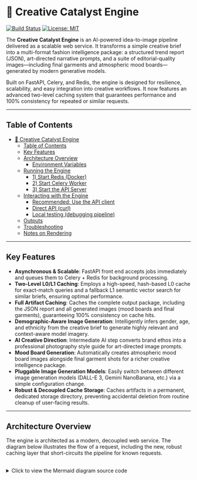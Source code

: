 # 🚀 Creative Catalyst Engine

[![Build Status](https://img.shields.io/badge/build-passing-brightgreen)](https://github.com/your-username/creative-catalyst-engine)
[![License: MIT](https://img.shields.io/badge/License-MIT-yellow.svg)](LICENSE)

The **Creative Catalyst Engine** is an AI-powered idea-to-image pipeline delivered as a scalable web service. It transforms a simple creative brief into a multi-format fashion intelligence package: a structured trend report (JSON), art-directed narrative prompts, and a suite of editorial-quality images—including final garments and atmospheric mood boards—generated by modern generative models.

Built on FastAPI, Celery, and Redis, the engine is designed for resilience, scalability, and easy integration into creative workflows. It now features an advanced two-level caching system that guarantees performance and 100% consistency for repeated or similar requests.

---

## Table of Contents

- [🚀 Creative Catalyst Engine](#-creative-catalyst-engine)
  - [Table of Contents](#table-of-contents)
  - [Key Features](#key-features)
  - [Architecture Overview](#architecture-overview)
    - [Environment Variables](#environment-variables)
  - [Running the Engine](#running-the-engine)
    - [1) Start Redis (Docker)](#1-start-redis-docker)
    - [2) Start Celery Worker](#2-start-celery-worker)
    - [3) Start the API Server](#3-start-the-api-server)
  - [Interacting with the Engine](#interacting-with-the-engine)
    - [Recommended: Use the API client](#recommended-use-the-api-client)
    - [Direct API (curl)](#direct-api-curl)
    - [Local testing (debugging pipeline)](#local-testing-debugging-pipeline)
  - [Outputs](#outputs)
  - [Troubleshooting](#troubleshooting)
  - [Notes on Rendering](#notes-on-rendering)

---

## Key Features

*   **Asynchronous & Scalable**: FastAPI front end accepts jobs immediately and queues them to Celery + Redis for background processing.
*   **Two-Level L0/L1 Caching**: Employs a high-speed, hash-based L0 cache for exact-match queries and a fallback L1 semantic vector search for similar briefs, ensuring optimal performance.
*   **Full Artifact Caching**: Caches the complete output package, including the JSON report and all generated images (mood boards and final garments), guaranteeing 100% consistency on cache hits.
*   **Demographic-Aware Image Generation**: Intelligently infers gender, age, and ethnicity from the creative brief to generate highly relevant and context-aware model imagery.
*   **AI Creative Direction**: Intermediate AI step converts brand ethos into a professional photography style guide for art-directed image prompts.
*   **Mood Board Generation**: Automatically creates atmospheric mood board images alongside final garment shots for a richer creative intelligence package.
*   **Pluggable Image Generation Models**: Easily switch between different image generation models (DALL-E 3, Gemini NanoBanana, etc.) via a simple configuration change.
*   **Robust & Decoupled Cache Storage**: Caches artifacts in a permanent, dedicated storage directory, preventing accidental deletion from routine cleanup of user-facing results.

---

## Architecture Overview

The engine is architected as a modern, decoupled web service. The diagram below illustrates the flow of a request, including the new, robust caching layer that short-circuits the pipeline for known requests.

<br>

<details>
<summary>Click to view the Mermaid diagram source code</summary>

```mermaid
graph LR
    subgraph Client
        A[Company Program via api_client]
    end

    subgraph API Server
        B(FastAPI)
    end

    subgraph Message Broker & Result Backend
        C[(Redis)]
    end

    subgraph Background Worker
        D{Celery Worker}
    end

    subgraph Caching Service
        G[(ChromaDB <br> L0/L1 Cache)]
    end

    subgraph External Services
        E[Image Generation APIs <br> DALL-E 3, Gemini]
        F[Google Gemini API]
    end

    A -- 1. POST /v1/creative-jobs --> B
    B -- 2. Enqueue Job --> C
    B -- 3. Return Job ID to Client --> A
    C -- 4. Dequeue Job --> D
    D -- 5. Briefing Stage --> D
    D -- 6. Check Cache --> G
    G -- 7a. Cache Hit --> D
    D -- 8a. Restore Artifacts --> D
    G -- 7b. Cache Miss --> D
    D -- 8b. Run Synthesis Pipeline --> D
    D -- 9a. Call for Synthesis --> F
    D -- 9b. Call for Image Generation --> E
    D -- 10. Store Result in Redis --> C
    D -- 11. Add New Artifacts to Cache --> G
    A -- 12. Poll GET /v1/jobs/{id} --> B
    B -- 13. Fetch Result from Redis --> C
    C -- 14. Return Final Report --> B
    B -- 15. Send Final Report to Client --> A
```</details>

---

## Repository Structure

```
creative-catalyst-engine/
├── .env
├── README.md
├── requirements.txt
│
├── api/
│   ├── main.py
│   ├── worker.py
│   └── eventlet_worker.py
│
├── api_client/
│   ├── client.py
│   ├── exceptions.py
│   └── example.py
│
├── artifact_cache/   <-- Permanent storage for cached reports & images
│
├── catalyst/
│   ├── main.py
│   ├── settings.py
│   └── ...
│
└── results/          <-- Rotating storage for the latest N user-facing runs
```

---

## Setup and Configuration

### Prerequisites

*   **Python 3.11+**
*   **Docker Desktop** (for Redis). Install: [https://www.docker.com/products/docker-desktop](https://www.docker.com/products/docker-desktop)

### Installation

```bash
git clone https://github.com/your-username/creative-catalyst-engine.git
cd creative-catalyst-engine

python3 -m venv venv
source venv/bin/activate

pip install -r requirements.txt
```

### Environment Variables

Create a `.env` file in the project root (ignored by Git).

```ini
# .env

# Required API keys
GEMINI_API_KEY="your_gemini_api_key_here"
OPENAI_API_KEY="your_openai_api_key_here"

# Feature flags & Model Selection
ENABLE_IMAGE_GENERATION=True
IMAGE_GENERATION_MODEL="dall-e-3"  # Options: "dall-e-3", "gpt-image-1", "nano-banana"

# Infrastructure
REDIS_URL="redis://localhost:6379/0"
```

---

## Running the Engine

You will typically run three processes in separate terminals (API, Celery worker, and Redis container).

### 1) Start Redis (Docker)

```bash
docker run -d -p 6379:6379 --name creative-catalyst-redis redis
# or, if already created:
docker start creative-catalyst-redis
```

### 2) Start Celery Worker

Terminal 1 (Linux / WSL):
```bash
source venv/bin/activate
celery -A api.worker.celery_app worker --loglevel=info
```

macOS (use eventlet to avoid certain macOS networking issues):
```bash
source venv/bin/activate
celery -A api.eventlet_worker.celery_app worker --loglevel=info -P eventlet
```

### 3) Start the API Server

Terminal 2:
```bash
source venv/bin/activate
uvicorn api.main:app --reload --port 9500 --host 0.0.0.0
```

---

## Interacting with the Engine

### Recommended: Use the API client

Run the example client to submit a job, poll for results, and download the generated images:

```bash
python -m api_client.example
```

### Direct API (curl)

Submit a job:
```bash
curl -X POST "http://127.0.0.1:9500/v1/creative-jobs" \
  -H "Content-Type: application/json" \
  -d '{"user_passage": "A report on the New Look silhouette, modernized for today\'s Dior."}'
```
That returns a `job_id` you can poll with `GET /v1/creative-jobs/{job_id}`.

### Local testing (debugging pipeline)

Edit `catalyst/main.py` and change `USER_PASSAGE`, then:
```bash
python -m catalyst.main
```

---

## Outputs

On success, outputs are stored under `./results/` in a timestamped folder. The API response will contain:
*   `final_report`: The full, structured JSON trend report.
*   `image_urls`: A list of public URLs to the generated images. This now includes both final garment shots (e.g., `the-sculpted-parka.png`) and mood board images (e.g., `the-sculpted-parka-moodboard.png`).

---

## Troubleshooting

*   **502 Bad Gateway / Could not connect:** This is a network issue.
    1.  Ensure the API server is running (`uvicorn ...`).
    2.  If connecting from another machine, ensure you started the server with `--host 0.0.0.0` and are using the correct network IP address, not `127.0.0.1`.
    3.  Check for firewalls blocking port `9500`.
*   **API response has an empty `image_urls` list:** Check the Celery worker logs. This means the image generation step was either disabled (`ENABLE_IMAGE_GENERATION=False`) or failed. The worker log will contain the specific error traceback.
*   **500 Internal Server Error:** Check the Celery worker logs. This indicates an error during the background job execution.

---

## Notes on Rendering

*   **Project title visibility**: If your README begins with large badges or HTML comments before the first H1, some viewers or site integrations may display the repository name instead of the README H1. To be safe, place the `# Title` at the very top (as done above).
*   **Mermaid diagrams**: Use `\n` for multi-line node labels (avoid raw HTML like `<br>`). If the diagram still doesn’t render in your environment, try using an online editor or a VS Code extension with Mermaid support.